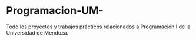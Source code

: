 # Programacion-UM-
Todo los proyectos y trabajos prácticos relacionados a Programación I de la Universidad de Mendoza.
